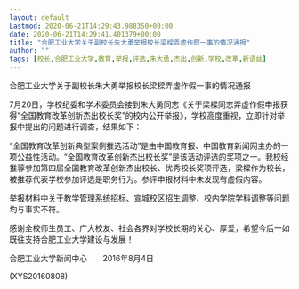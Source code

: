 ```yaml
---
layout: default
Lastmod: 2020-06-21T14:29:43.988350+00:00
date: 2020-06-21T14:29:41.401379+00:00
title: "合肥工业大学关于副校长朱大勇举报校长梁樑弄虚作假一事的情况通报"
author: ""
tags: [校长,合肥工业大学,教育,举报,评选,朱大勇,杰出,创新,学校,改革,新语丝]
---
```


合肥工业大学关于副校长朱大勇举报校长梁樑弄虚作假一事的情况通报

7月20日，学校纪委和学术委员会接到朱大勇同志《关于梁樑同志弄虚作假申报获得“全国教育改革创新杰出校长奖”的校内公开举报》，学校高度重视，立即针对举报中提出的问题进行调查，结果如下：

“全国教育改革创新典型案例推选活动”是由中国教育报、中国教育新闻网主办的一项公益性活动。“全国教育改革创新杰出校长奖”是该活动评选的奖项之一。我校经推荐参加第四届全国教育改革创新杰出校长、优秀校长奖项评选，梁樑作为校长，被推荐代表学校参加评选是职务行为。参评申报材料中未发现有虚假内容。

举报材料中关于教学管理系统招标、宣城校区招生调整、校内学院学科调整等问题均与事实不符。

感谢全校师生员工、广大校友、社会各界对学校长期的关心、厚爱，希望今后一如既往支持合肥工业大学建设与发展！

合肥工业大学新闻中心　　2016年8月4日

(XYS20160808)

